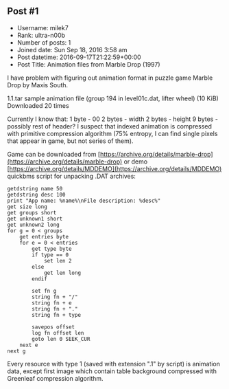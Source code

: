 ## Post #1
- Username: milek7
- Rank: ultra-n00b
- Number of posts: 1
- Joined date: Sun Sep 18, 2016 3:58 am
- Post datetime: 2016-09-17T21:22:59+00:00
- Post Title: Animation files from Marble Drop (1997)

I have problem with figuring out animation format in puzzle game Marble Drop by Maxis South.


 1.1.tar
sample animation file (group 194 in level01c.dat, lifter wheel) (10 KiB) Downloaded 20 times


Currently I know that:
1 byte - 00
2 bytes - width
2 bytes - height
9 bytes - possibly rest of header?
I suspect that indexed animation is compressed with primitive compression algorithm (75% entropy, I can find single pixels that appear in game, but not series of them).

Game can be downloaded from [https://archive.org/details/marble-drop](https://archive.org/details/marble-drop) or demo [https://archive.org/details/MDDEMO](https://archive.org/details/MDDEMO)
quickbms script for unpacking .DAT archives:

```
getdstring name 50
getdstring desc 100
print "App name: %name%\nFile description: %desc%"
get size long
get groups short
get unknown1 short
get unknown2 long
for g = 0 < groups
    get entries byte
    for e = 0 < entries
        get type byte
        if type == 0
            set len 2
        else
            get len long
        endif

        set fn g
        string fn + "/"
        string fn + e
        string fn + "."
        string fn + type

        savepos offset
        log fn offset len
        goto len 0 SEEK_CUR
    next e
next g

```

Every resource with type 1 (saved with extension ".1" by script) is animation data, except first image which contain table background compressed with Greenleaf compression algorithm.
